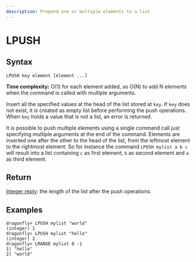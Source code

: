 ```yaml
---
description: Prepend one or multiple elements to a list
---
```


# LPUSH

## Syntax

    LPUSH key element [element ...]

**Time complexity:** O(1) for each element added, so O(N) to add N elements when the command is called with multiple arguments.

Insert all the specified values at the head of the list stored at `key`.
If `key` does not exist, it is created as empty list before performing the push
operations.
When `key` holds a value that is not a list, an error is returned.

It is possible to push multiple elements using a single command call just
specifying multiple arguments at the end of the command.
Elements are inserted one after the other to the head of the list, from the
leftmost element to the rightmost element.
So for instance the command `LPUSH mylist a b c` will result into a list
containing `c` as first element, `b` as second element and `a` as third element.

## Return

[Integer reply](https://redis.io/docs/reference/protocol-spec#resp-integers): the length of the list after the push operations.

## Examples

```shell
dragonfly> LPUSH mylist "world"
(integer) 1
dragonfly> LPUSH mylist "hello"
(integer) 2
dragonfly> LRANGE mylist 0 -1
1) "hello"
2) "world"
```
